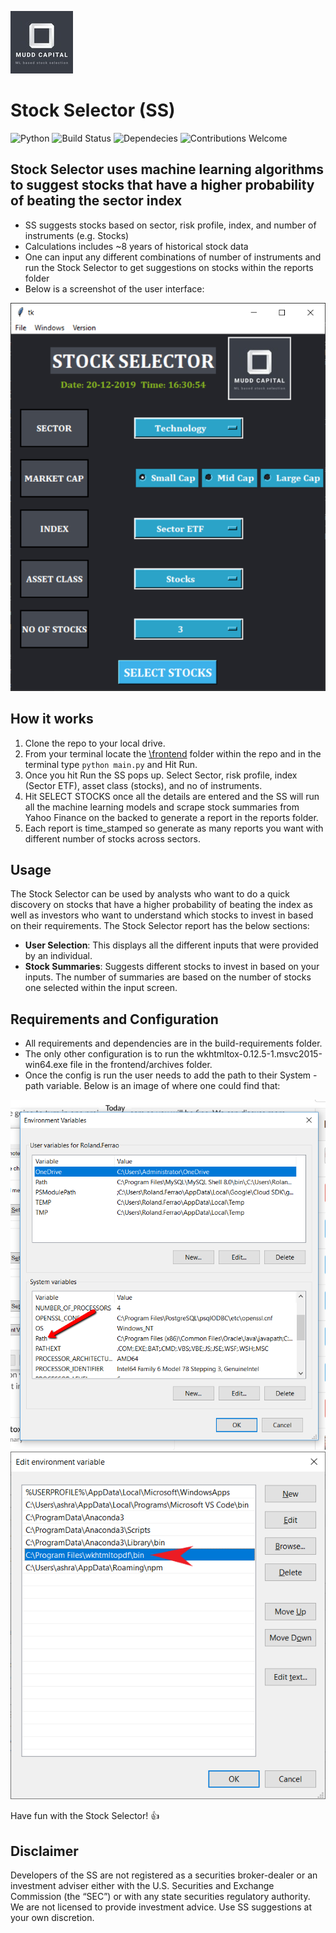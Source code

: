 ![Company logo](images/company-logo.jpg)

# Stock Selector (SS)
![Python](https://camo.githubusercontent.com/de59e8e9b410aa0b9479b114040c06468ef33cfc/68747470733a2f2f696d672e736869656c64732e696f2f62616467652f707974686f6e2d76332e362b2d626c75652e737667)  ![Build Status](https://travis-ci.org/anfederico/Clairvoyant.svg?branch=master)  ![Dependecies](https://camo.githubusercontent.com/6266857d1c53194119edf1d9aafae7a4b301fa16/68747470733a2f2f696d672e736869656c64732e696f2f62616467652f646570656e64656e636965732d7570253230746f253230646174652d627269676874677265656e2e737667) ![Contributions Welcome](https://camo.githubusercontent.com/72f84692f9f89555c176bb9e0eca9cf08d97fec9/68747470733a2f2f696d672e736869656c64732e696f2f62616467652f636f6e747269627574696f6e732d77656c636f6d652d6f72616e67652e737667)

## Stock Selector uses machine learning algorithms to suggest stocks that have a higher probability of beating the sector index
* SS suggests stocks based on sector, risk profile, index, and number of instruments (e.g. Stocks)
* Calculations includes ~8 years of historical stock data
* One can input any different combinations of number of instruments and run   the Stock Selector to get suggestions on stocks within the reports folder
* Below is a screenshot of the user interface:

![User interface](images/user_interface.png)


## How it works
1. Clone the repo to your local drive.
2. From your terminal locate the [\frontend](/frontend) folder within the repo and in the terminal type ```python main.py``` and Hit Run.
3. Once you hit Run the SS pops up. Select Sector, risk profile, index (Sector ETF), asset class (stocks), and no of instruments.
4. Hit SELECT STOCKS once all the details are entered and the SS will run all the machine learning models and scrape stock summaries from Yahoo Finance on the backed to generate a report in the reports folder.
5. Each report is time_stamped so generate as many reports you want with different number of stocks across sectors.


## Usage
The Stock Selector can be used by analysts who want to do a quick discovery on stocks that have a higher probability of beating the index as well as investors who want to understand which stocks to invest in based on their requirements.
The Stock Selector report has the below sections:
* **User Selection**: This displays all the different inputs that were provided by an individual.
* **Stock Summaries**: Suggests different stocks to invest in based on your inputs. The number of summaries are based on the number of stocks one selected within the input screen.    


## Requirements and Configuration
* All requirements and dependencies are in the build-requirements folder.
* The only other configuration is to run the wkhtmltox-0.12.5-1.msvc2015-win64.exe file in the frontend/archives folder.
* Once the config is run the user needs to add the path to their System - path variable. Below is an image of where one could find that:

![Environment variable config](images/add_to_path_variable.png)
![Environment variable config](images/add_to_path_variable2.png)



Have fun with the Stock Selector! :+1:

## Disclaimer
Developers of the SS are not registered as a securities broker-dealer or an investment adviser either with the U.S. Securities and Exchange Commission (the “SEC”) or with any state securities regulatory authority. We are not licensed to provide investment advice. Use SS suggestions at your own discretion.